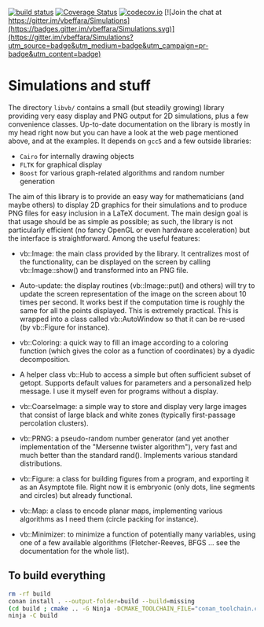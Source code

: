 [![build status](https://gitlab.com/vbeffara/Simulations/badges/master/build.svg)](https://gitlab.com/vbeffara/Simulations/commits/master)
[![Coverage Status](https://coveralls.io/repos/github/vbeffara/Simulations/badge.svg?branch=master)](https://coveralls.io/github/vbeffara/Simulations?branch=master)
[![codecov.io](https://codecov.io/github/vbeffara/Simulations/coverage.svg?branch=master)](https://codecov.io/github/vbeffara/Simulations?branch=master)
[![Join the chat at https://gitter.im/vbeffara/Simulations](https://badges.gitter.im/vbeffara/Simulations.svg)](https://gitter.im/vbeffara/Simulations?utm_source=badge&utm_medium=badge&utm_campaign=pr-badge&utm_content=badge)

# Simulations and stuff

The directory `libvb/` contains a small (but steadily growing) library providing very easy display and PNG output for 2D simulations, plus a few convenience classes. Up-to-date documentation on the library is mostly in my head right now but you can have a look at the web page mentioned above, and at the examples. It depends on `gcc5` and a few outside libraries:

- `Cairo` for internally drawing objects
- `FLTK` for graphical display
- `Boost` for various graph-related algorithms and random number generation

The aim of this library is to provide an easy way for mathematicians (and maybe others) to display 2D graphics for their simulations and to produce PNG files for easy inclusion in a LaTeX document. The main design goal is that usage should be as simple as possible; as such, the library is not particularly efficient (no fancy OpenGL or even hardware acceleration) but the interface is straightforward. Among the useful features:

- vb::Image: the main class provided by the library. It centralizes most of the functionality, can be displayed on the screen by calling vb::Image::show() and transformed into an PNG file.

- Auto-update: the display routines (vb::Image::put() and others) will try to update the screen representation of the image on the screen about 10 times per second. It works best if the computation time is roughly the same for all the points displayed. This is extremely practical. This is wrapped into a class called vb::AutoWindow so that it can be re-used (by vb::Figure for instance).

- vb::Coloring: a quick way to fill an image according to a coloring function (which gives the color as a function of coordinates) by a dyadic decomposition.

- A helper class vb::Hub to access a simple but often sufficient subset of getopt. Supports default values for parameters and a personalized help message. I use it myself even for programs without a display.

- vb::CoarseImage: a simple way to store and display very large images that consist of large black and white zones (typically first-passage percolation clusters).

- vb::PRNG: a pseudo-random number generator (and yet another implementation of the "Mersenne twister algorithm"), very fast and much better than the standard rand(). Implements various standard distributions.

- vb::Figure: a class for building figures from a program, and exporting it as an Asymptote file. Right now it is embryonic (only dots, line segments and circles) but already functional.

- vb::Map: a class to encode planar maps, implementing various algorithms as I need them (circle packing for instance).

- vb::Minimizer: to minimize a function of potentially many variables, using one of a few available algorithms (Fletcher-Reeves, BFGS ... see the documentation for the whole list).

## To build everything

```bash
rm -rf build
conan install . --output-folder=build --build=missing
(cd build ; cmake .. -G Ninja -DCMAKE_TOOLCHAIN_FILE="conan_toolchain.cmake" -DCMAKE_BUILD_TYPE=Release)
ninja -C build
```
